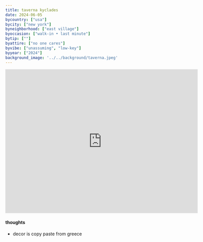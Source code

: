 ```yaml
---
title: taverna kyclades
date: 2024-06-05
bycountry: ["usa"]
bycity: ["new york"]
byneighborhood: ["east village"]
byoccasion: ["walk-in • last minute"]
bytip: [""]
byattire: ["no one cares"]
byvibe: ["unassuming", "low-key"]
byyear: ["2024"]
background_image: '../../background/taverna.jpeg'
---
```


<iframe src="https://www.google.com/maps/embed?pb=!1m18!1m12!1m3!1d3023.411273947569!2d-73.98507212403842!3d40.73097497139081!2m3!1f0!2f0!3f0!3m2!1i1024!2i768!4f13.1!3m3!1m2!1s0x89c25975f0e97785%3A0xd68f133bb89f2128!2sTaverna%20East%20Village!5e0!3m2!1sen!2sus!4v1718071428826!5m2!1sen!2sus" width="600" height="450" style="border:0;" allowfullscreen="" loading="lazy" referrerpolicy="no-referrer-when-downgrade"></iframe>

#### thoughts
* decor is copy paste from greece 

